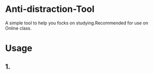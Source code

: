 # Anti-distraction-Tool
A simple tool to help you focks on studying.Recommended for use on Online class.

# Usage

## 1.